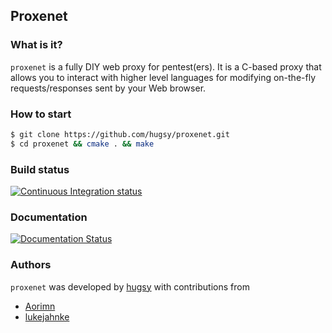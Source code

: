 ## Proxenet

### What is it?
`proxenet` is a fully DIY web proxy for pentest(ers). It is a C-based proxy that
allows you to interact with higher level languages for modifying on-the-fly
requests/responses sent by your Web browser.


### How to start

``` bash
$ git clone https://github.com/hugsy/proxenet.git
$ cd proxenet && cmake . && make
```


### Build status
[![Continuous Integration status](https://secure.travis-ci.org/hugsy/proxenet.png)](https://travis-ci.org/hugsy/proxenet)


### Documentation
[![Documentation Status](https://readthedocs.org/projects/proxenet/badge/?version=latest)](https://proxenet.readthedocs.org/en/latest/)


### Authors
`proxenet` was developed by [hugsy](https://github.com/hugsy) with contributions
from

- [Aorimn](https://github.com/Aorimn)
- [lukejahnke](https://github.com/lukejahnke)
